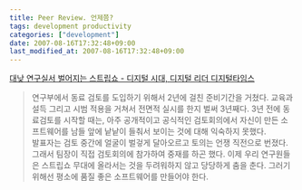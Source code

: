 ```yaml
---
title: Peer Review. 언제쯤?
tags: development productivity
categories: ["development"]
date: 2007-08-16T17:32:48+09:00
last_modified_at: 2007-08-16T17:32:48+09:00
---
```



[대낮 연구실서 벌어지는 스트립쇼 - 디지털 시대, 디지털 리더 디지털타임스](http://www.dt.co.kr/contents.htm?article_no=2007081602012369700002)

> 연구부에서 동료 검토를 도입하기 위해서 2년에 걸친 준비기간을 거쳤다.
> 교육과 설득 그리고 시범 적용을 거쳐서 전면적 실시를 한지 벌써
> 3년째다. 3년 전에 동료검토를 시작할 때는, 아주 공개적이고 공식적인
> 검토회의에서 자신이 만든 소프트웨어를 남들 앞에 낱낱이 들춰서 보이는
> 것에 대해 익숙하지 못했다.  
> 발표자는 검토 중간에 얼굴이 벌겋게 달아오르고 토의는 언쟁 직전으로
> 번졌다. 그래서 팀장이 직접 검토회의에 참가하여 중재를 하곤 했다.
> 이제 우리 연구원들은 스트립쇼 무대에 올라서는 것을 두려워하지 않고
> 당당하게 춤을 춘다. 그러기 위해선 평소에 품질 좋은 소프트웨어를
> 만들어야 한다.
